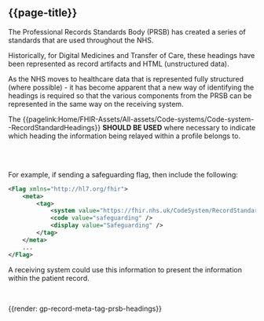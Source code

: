 ## {{page-title}}

The Professional Records Standards Body (PRSB) has created a series of standards that are used throughout the NHS.

Historically, for Digital Medicines and Transfer of Care, these headings have been represented as record artifacts and HTML (unstructured data).

As the NHS moves to healthcare data that is represented fully structured (where possible) - it has become apparent that a new way of identifying the headings is required so that the various components from the PRSB can be represented in the same way on the receiving system.

The {{pagelink:Home/FHIR-Assets/All-assets/Code-systems/Code-system--RecordStandardHeadings}} **SHOULD BE USED** where necessary to indicate which heading the information being relayed within a profile belongs to.

<br />
<br />

For example, if sending a safeguarding flag, then include the following:

```xml
<Flag xmlns="http://hl7.org/fhir">
    <meta>
        <tag>
            <system value="https://fhir.nhs.uk/CodeSystem/RecordStandardHeadings" />
            <code value="safeguarding" />
            <display value="Safeguarding" />
        </tag>
    </meta>
    ...
</Flag>
```

A receiving system could use this information to present the information within the patient record.

<br />

{{render: gp-record-meta-tag-prsb-headings}}